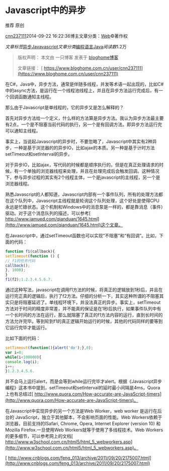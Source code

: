 # Javascript中的异步

 推荐 原创

[cnn237111](https://blog.51cto.com/cnn237111)2014-09-22 16:22:36博主文章分类：[Web](https://blog.51cto.com/cnn237111/category2)©著作权

*文章标签*[异步](https://blog.51cto.com/topic/yibu1.html)[Javavascript](https://blog.51cto.com/topic/javavascript.html)*文章分类*[编程语言](https://blog.51cto.com/nav/program)[Java](https://blog.51cto.com/nav/java)*阅读数*1.2万

> 版权声明： 本文由 一只博客 发表于 [ bloghome博客](https://www.bloghome.com.cn/)
>
> 文章链接： [ https://www.bloghome.com.cn/user/cnn237111](https://www.bloghome.com.cn/user/cnn237111)

在C#，Java中，异步方法，通常是伴随多线程，并发等术语一起出现的，比如C#中的async方法，是运行在一个线程池线程上，并且在异步方法运行完成后，有一个回调函数通知主线程。

那么由于Javascript是单线程的，它的异步又是怎么解释的？

首先对异步方法给一个定义，什么样的方法算是异步方法。我认为异步方法最主要有2点，一个是不阻塞当前代码的执行，另一个是有回调方法。即异步方法运行完可以通知主线程。

事实上，当说起Javascript的异步时，不要忽略了，Javascript中其实有2种异步，一种是基于浏览器的的异步IO，比如ajax的本质。另一种是基于计时方法setTimeout和setInterval的异步。

对于异步IO，比如ajax，写代码的时候都是顺序执行的，但是在真正处理请求的时候，有一个单独的浏览器线程来处理，并且在处理完成后会触发回调。这种情况下，参与异步过程的其实有2个线程主体，一个是javascript的主线程，另一个是浏览器线程。

熟悉Javascript的人都知道，Javascript内部有一个事件队列，所有的处理方法都在这个队列中，Javascript主线程就是轮询这个队列处理，这个好处是使得CPU永远是忙碌状态。这个机制和Windows中的消息泵是一样的，都是靠消息（事件）驱动。对于这个消息队列的描述，可以参考[ http://www.iamued.com/qianduan/1645.html](http://www.iamued.com/qianduan/1645.html)这个文章。

在Javascript中，通过setTimeout函数也可以实现“不阻塞”和“有回调”。比如，下面的代码：

```js
function f1(callback){
setTimeout(function () {
// f1的任务代码
callback();
}, 1000);
}
f1(f2);1.2.3.4.5.6.7.
```

通过这种写法，javascript在调用f1方法的时候，将真正的逻辑放到1秒后，并且在运行完正真的逻辑后，执行了f2方法。仔细的分析一下，其实这种所谓的不阻塞其实只是将阻塞延迟了。单线程环境下，并没法真正的异步。事实上，setTimeout方法对于时间的精度非常差，并不能真的保证是在1秒后执行，如果事件队列中有一个长时间的方法在运行，那么就阻塞了真正的f1方法内容的运行，直到长时间的方法允许完毕。等到轮到f1的真正逻辑开始运行的时候，其他的代码同样的要等到它运行完毕才能运行。

比如下面的代码：

```js
setTimeout(function(){alert('do');},0);
var i=0;
while(i<100000){
console.log(i);
i++;
}1.2.3.4.5.6.
```

并不会马上运行alert，而是会等到while运行完毕才alert。根据《Javascript异步编程》这本书中提到，setTimeout和setInterval的延时最小间隔是4ms，Quora上也有总结过[ http://www.quora.com/How-accurate-are-JavaScript-timers](http://www.quora.com/How-accurate-are-JavaScript-timers)。

在Javascript中实现异步的另一个方法是Web Worker，web worker 是运行在后台的 JavaScript，独立于其他脚本，不会影响页面的性能。Web Workers依赖于浏览器，目前支持的lSafari, Chrome, Opera, Internet Explorer (version 10) 和Mozilla Firefox.一旦使用Web Workers就等于使用了多线程技术。Web Workers的更多细节，可以参考网上的文档[ http://www.w3school.com.cn/html5/html_5_webworkers.asp](http://www.w3school.com.cn/html5/html_5_webworkers.asp)。

[ http://www.cnblogs.com/feng_013/archive/2011/09/20/2175007.html](http://www.cnblogs.com/feng_013/archive/2011/09/20/2175007.html)